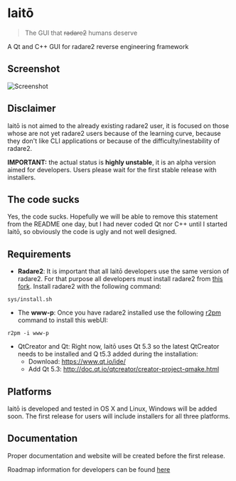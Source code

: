 # Iaitō

> The GUI that ~~radare2~~ humans deserve

A Qt and C++ GUI for radare2 reverse engineering framework

## Screenshot

![Screenshot](https://raw.githubusercontent.com/hteso/iaito/master/Screenshots/Screenshot.png)

## Disclaimer

Iaitō is not aimed to the already existing radare2 user, it is focused on those whose are not yet radare2 users because of the learning curve, because they don't like CLI applications or because of the difficulty/inestability of radare2.

**IMPORTANT:** the actual status is **highly unstable**, it is an alpha version aimed for developers. Users please wait for the first stable release with installers.

## The code sucks

Yes, the code sucks. Hopefully we will be able to remove this statement from the README one day, but I had never coded Qt nor C++ until I started Iaitō, so obviously the code is ugly and not well designed.

## Requirements

- **Radare2**: It is important that all Iaitō developers use the same version of radare2. For that purpose all developers must install radare2 from [this fork](http://github.com/hteso/radare2-iaito). Install radare2 with the following command:
```
sys/install.sh
```
- The **www-p**: Once you have radare2 installed use the following [r2pm](https://github.com/radare/radare2#package-manager) command to install this webUI:
```
r2pm -i www-p
```
- QtCreator and Qt: Right now, Iaitō uses Qt 5.3 so the latest QtCreator needs to be installed and Q t5.3 added during the installation:
    - Download: https://www.qt.io/ide/
    - Add Qt 5.3: http://doc.qt.io/qtcreator/creator-project-qmake.html

## Platforms

Iaitō is developed and tested in OS X and Linux, Windows will be added soon. The first release for users will include installers for all three platforms.

## Documentation

Proper documentation and website will be created before the first release.

Roadmap information for developers can be found [here](https://github.com/hteso/iaito/wiki/Roadmap)
